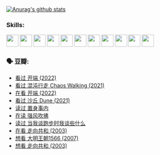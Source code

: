 
[![Anurag's github stats](https://github-readme-stats.vercel.app/api?username=w940853815)](https://github.com/anuraghazra/github-readme-stats)

### Skills:

<code><img height="32" src="https://cdn.jsdelivr.net/npm/simple-icons@v5/icons/python.svg"></code>
<code><img height="32" src="https://cdn.jsdelivr.net/npm/simple-icons@v5/icons/javascript.svg"></code>
<code><img height="32" src="https://cdn.jsdelivr.net/npm/simple-icons@v5/icons/django.svg"></code>
<code><img height="32" src="https://cdn.jsdelivr.net/npm/simple-icons@v5/icons/flask.svg"></code>
<code><img height="32" src="https://cdn.jsdelivr.net/npm/simple-icons@v5/icons/vuetify.svg"></code>
<code><img height="32" src="https://cdn.jsdelivr.net/npm/simple-icons@v5/icons/git.svg"></code>
<code><img height="32" src="https://cdn.jsdelivr.net/npm/simple-icons@v5/icons/docker.svg"></code>
<code><img height="32" src="https://cdn.jsdelivr.net/npm/simple-icons@v5/icons/postgresql.svg"></code>
<code><img height="32" src="https://cdn.jsdelivr.net/npm/simple-icons@v5/icons/elasticsearch.svg"></code>
<code><img height="32" src="https://cdn.jsdelivr.net/npm/simple-icons@v5/icons/macos.svg"></code>
<code><img height="32" src="https://cdn.jsdelivr.net/npm/simple-icons@v5/icons/linux.svg"></code>

### 🗣 豆瓣:

<!-- DOUBAN-ACTIVITIES:START -->
- [看过 开端‎ (2022)](https://www.douban.com/people/136069238/status/3737530861/?_i=43158547)
- [看过 混沌行走 Chaos Walking‎ (2021)](https://www.douban.com/people/136069238/status/3734828206/?_i=43158547)
- [在看 开端‎ (2022)](https://www.douban.com/people/136069238/status/3733533297/?_i=43158547)
- [看过 沙丘 Dune‎ (2021)](https://www.douban.com/people/136069238/status/3726869471/?_i=43158547)
- [读过 置身事内](https://www.douban.com/people/136069238/status/3726223867/?_i=43158547)
- [在读 强风吹拂](https://www.douban.com/people/136069238/status/3725395475/?_i=43158547)
- [读过 当我谈跑步时我谈些什么](https://www.douban.com/people/136069238/status/3715422296/?_i=43158547)
- [在看 走向共和‎ (2003)](https://www.douban.com/people/136069238/status/3711470443/?_i=43158547)
- [想看 大明王朝1566‎ (2007)](https://www.douban.com/people/136069238/status/3710980213/?_i=43158547)
- [想看 走向共和‎ (2003)](https://www.douban.com/people/136069238/status/3710980002/?_i=43158547)
<!-- DOUBAN-ACTIVITIES:END -->
<!--
**w940853815/w940853815** is a ✨ _special_ ✨ repository because its `README.md` (this file) appears on your GitHub profile.

Here are some ideas to get you started:

- 🔭 I’m currently working on ...
- 🌱 I’m currently learning ...
- 👯 I’m looking to collaborate on ...
- 🤔 I’m looking for help with ...
- 💬 Ask me about ...
- 📫 How to reach me: ...
- 😄 Pronouns: ...
- ⚡ Fun fact: ...
-->
